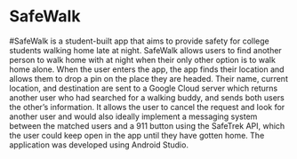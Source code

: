 # SafeWalk

#SafeWalk is a student-built app that aims to provide safety for college students walking home late at night. 
SafeWalk allows users to find another person to walk home with at night when their only other option is to walk home alone. 
When the user enters the app, the app finds their location and allows them to drop a pin on the place they are headed. 
Their name, current location, and destination are sent to a Google Cloud server which returns another user who had searched for a walking 
buddy, and sends both users the other’s information. It allows the user to cancel the request and look for another user and would also 
ideally implement a messaging system between the matched users and a 911 button using the SafeTrek API, which the user could keep open 
in the app until they have gotten home. The application was developed using Android Studio. 
